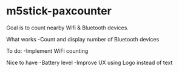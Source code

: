 # m5stick-paxcounter

Goal is to count nearby Wifi & Bluetooth devices. 

What works
-Count and display number of Bluetooth devices

To do:
-Implement WiFi counting

Nice to have
-Battery level
-Improve UX using Logo instead of text
